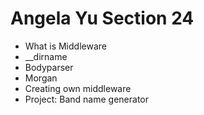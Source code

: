 # Angela Yu Section 24

- What is Middleware
- __dirname
- Bodyparser
- Morgan
- Creating own middleware
- Project: Band name generator
